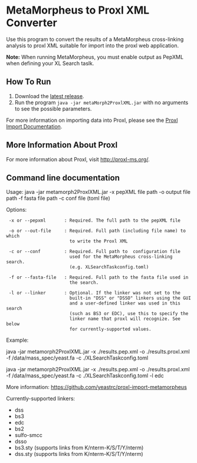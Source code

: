 MetaMorpheus to Proxl XML Converter
=============================

Use this program to convert the results of a MetaMorpheus cross-linking analysis to
proxl XML suitable for import into the proxl web application.

**Note:** When running MetaMorpheus, you must enable output as PepXML when defining your XL Search taslk.

How To Run
-------------
1. Download the [latest release](https://github.com/yeastrc/proxl-import-metamorpheus/releases).
2. Run the program ``java -jar metaMorph2ProxlXML.jar`` with no arguments to see the possible parameters.

For more information on importing data into Proxl, please see the [Proxl Import Documentation](http://proxl-web-app.readthedocs.io/en/latest/using/upload_data.html).

More Information About Proxl
-----------------------------
For more information about Proxl, visit http://proxl-ms.org/.


Command line documentation
---------------------------
Usage:
  java -jar metamorph2ProxlXML.jar -x pepXML file path -o output file path
                               -f fasta file path -c conf file (toml file)
  
 Options:
  
     -x or --pepxml       : Required. The full path to the pepXML file
     
     -o or --out-file     : Required. Full path (including file name) to which
                            to write the Proxl XML
  
     -c or --conf         : Required. Full path to  configuration file
                            used for the MetaMorpheus cross-linking search.
                            (e.g. XLSearchTaskconfig.toml)
                          
     -f or --fasta-file   : Required. Full path to the fasta file used in
                            the search.
     
     -l or --linker       : Optional. If the linker was not set to the
                            built-in "DSS" or "DSSO" linkers using the GUI
                            and a user-defined linker was used in this search
                            (such as BS3 or EDC), use this to specify the
                            linker name that proxl will recognize. See below
                            for currently-supported values.
 
 Example:
 
  java -jar metamorph2ProxlXML.jar -x ./results.pep.xml -o ./results.proxl.xml\
  -f /data/mass_spec/yeast.fa -c ./XLSearchTaskconfig.toml

  java -jar metamorph2ProxlXML.jar -x ./results.pep.xml -o ./results.proxl.xml\
  -f /data/mass_spec/yeast.fa -c ./XLSearchTaskconfig.toml -l edc

  More information: https://github.com/yeastrc/proxl-import-metamorpheus

 Currently-supported linkers:
 * dss
 * bs3
 * edc
 * bs2
 * sulfo-smcc
 * dsso
 * bs3.sty (supports links from K/nterm-K/S/T/Y/nterm)
 * dss.sty (supports links from K/nterm-K/S/T/Y/nterm)
